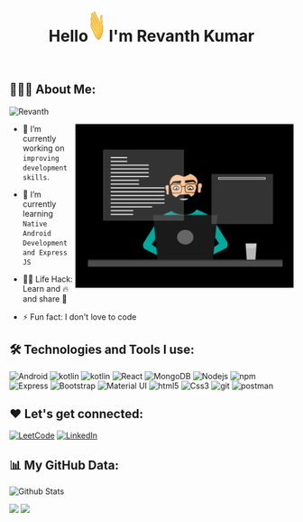 <h1 align="center">Hello<img src="https://raw.githubusercontent.com/ABSphreak/ABSphreak/master/gifs/Hi.gif" width="30px" height="60px"> I'm Revanth Kumar</h1>

<!--
**RevanthKumarJ** is a ✨ _special_ ✨ repository because its `README.md` (this file) appears on your GitHub profile.
Here are some ideas to get you started: -->

<div align="center">
  <!-- <img src ="./banner.png" /> -->
  
</div>

 <br/>

## 👨🏻‍💻 About Me:
<p align="left"> <img src="https://komarev.com/ghpvc/?username=nagarjuna0033&label=Profile%20views&color=0e75b6&style=flat" alt="Revanth" /> </p>

<img  src="./thoughtworks-gif_dribbble.gif" height="290px" align="right" />


- 🔭 I’m currently working on `improving development skills`.

- 🌱 I’m currently learning `Native Android Development and Express JS`

<!-- - 💬 Ask me about anything -->

- 👨‍💻 Life Hack: Learn and :fire: and share :tada:

- ⚡ Fun fact: I don't love to code

## 🛠️ Technologies and Tools I use:

<p>
<img alt="Android" src="https://img.shields.io/badge/Android-00599C?style=for-the-badge&logo=android&logoColor=61DAFB height="25px"/>
<img alt="kotlin" src="https://img.shields.io/badge/Kotlin-00599C?style=for-the-badge&logo=kotlin&logoColor=61DAFB height="25px"/>
<img alt="kotlin" src="https://img.shields.io/badge/Jetpack compose-00599C?style=for-the-badge&logo=jetpackcompose&logoColor=61DAFB height="25px"/>
<img alt="React" src="https://img.shields.io/badge/React-20232A?style=for-the-badge&logo=react&logoColor=61DAFB" height="25px"/>
<img alt="MongoDB" src="https://img.shields.io/badge/-MongoDB-13aa52?style=flat-square&logo=mongodb&logoColor=white"  height="25px"/>
<img alt="Nodejs" src="https://img.shields.io/badge/-Nodejs-43853d?style=flat-square&logo=Node.js&logoColor=white"  height="25px"/>
<img alt="npm" src="https://img.shields.io/badge/NPM-%23000000.svg?style=for-the-badge&logo=npm&logoColor=white" height="25px"/>
 <img alt="Express" src="https://img.shields.io/badge/express.js-%23404d59.svg?style=for-the-badge&logo=express&logoColor=%2361DAFB" height="25px"/>
<img alt="Bootstrap" src="https://img.shields.io/badge/Bootstrap-563D7C?style=for-the-badge&logo=bootstrap&logoColor=white" height="25px"/>
<img alt="Material UI" src="https://img.shields.io/badge/Material--UI-0081CB?style=for-the-badge&logo=material-ui&logoColor=white" height="25px"/>
<img alt="html5" src="https://img.shields.io/badge/HTML5-E34F26?style=for-the-badge&logo=html5&logoColor=white" height="25px"/>
<img alt="Css3" src="https://img.shields.io/badge/CSS3-1572B6?style=for-the-badge&logo=css3&logoColor=white" height="25px"/>
<img alt="git" src="https://img.shields.io/badge/-Git-F05032?style=flat-square&logo=git&logoColor=white" height="25px"/>
 <img alt="postman" src="https://img.shields.io/badge/-Postman-00C7B7?style=flat-square&logo=postman&logoColor=white" height="25px"/>
</p>

## ❤️ Let's get connected:

<a href="https://leetcode.com/u/RevanthKumarJ/" target="_blank"><img alt="LeetCode" src="https://img.shields.io/badge/twitter-%231DA1F2.svg?&style=for-the-badge&logo=twitter&logoColor=white"  height="30px"/></a> <a href="https://www.linkedin.com/in/jilakararevanthkumar/" target="_blank"><img alt="LinkedIn" src="https://img.shields.io/badge/linkedin-%230077B5.svg?&style=for-the-badge&logo=linkedin&logoColor=white"  height="30px"/></a>
</p>

## 📊 My GitHub Data:




![Github Stats](https://github-readme-stats.vercel.app/api?username=itgoyo&bg_color=30,e96443,904e95&title_color=fff&text_color=fff)

![](https://raw.githubusercontent.com/revanthkumarJ/github-stats-transparent/output/generated/overview.svg)
![](https://raw.githubusercontent.com/revanthkumarJ/github-stats-transparent/output/generated/languages.svg)

